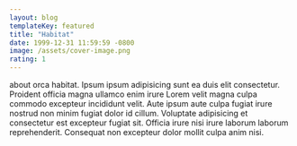 ```yaml
---
layout: blog
templateKey: featured
title: "Habitat"
date: 1999-12-31 11:59:59 -0800
image: /assets/cover-image.png
rating: 1
---
```



about orca habitat. Ipsum ipsum adipisicing sunt ea duis elit consectetur. Proident officia magna ullamco enim irure Lorem velit magna culpa commodo excepteur incididunt velit. Aute ipsum aute culpa fugiat irure nostrud non minim fugiat dolor id cillum. Voluptate adipisicing et consectetur est excepteur fugiat sit. Officia irure nisi irure laborum laborum reprehenderit. Consequat non excepteur dolor mollit culpa anim nisi.